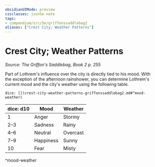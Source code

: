 ```yaml
---
obsidianUIMode: preview
cssclasses: json5e-note
tags:
- compendium/src/5e/griffonssaddlebag2
aliases: ["Crest City; Weather Patterns"]
---
```

# Crest City; Weather Patterns
*Source: The Griffon's Saddlebag, Book 2 p. 255* 

Part of Lothrem's influence over the city is directly tied to his mood. With the exception of the afternoon rainshower, you can determine Lothrem's current mood and the city's weather using the following table.

`dice: [](crest-city-weather-patterns-griffonssaddlebag2.md#^mood-weather)`

| dice: d10 | Mood | Weather |
|-----------|------|---------|
| 1 | Anger | Stormy |
| 2–3 | Sadness | Rainy |
| 4–6 | Neutral | Overcast |
| 7–9 | Happiness | Sunny |
| 10 | Fear | Misty |
^mood-weather
